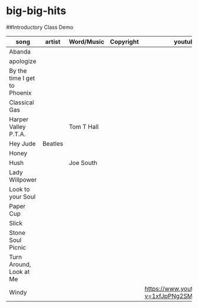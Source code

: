 # big-big-hits

##Introductory Class Demo

song | artist | Word/Music | Copyright | youtube link
 --- | ---    | ---        | ---       | ---
Abanda ||||
apologize||||
By the time I get to Phoenix||||
Classical Gas||||
Harper Valley P.T.A.||Tom T Hall|| 
Hey Jude |Beatles|||
Honey ||||
Hush ||Joe South|| 
Lady Willpower ||||
Look to your Soul ||||
Paper Cup ||||
Slick ||||
Stone Soul Picnic |||| 
Turn Around, Look at Me ||||
Windy  |||| <https://www.youtube.com/watch?v=1xfJpPNg2SM>
